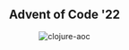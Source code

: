 <h2 align=center> Advent of Code '22 </h2>

<p align=center> <img alt="clojure-aoc" src="https://user-images.githubusercontent.com/33397865/205513748-3cf3c48e-2033-4b2c-abc0-61fbd7a7d690.png"></p>
